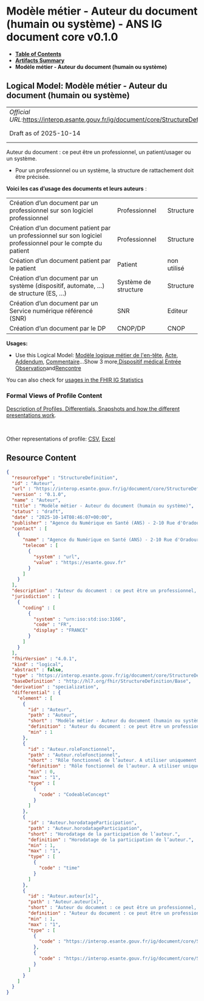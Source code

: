 # Modèle métier - Auteur du document (humain ou système) - ANS IG document core v0.1.0

* [**Table of Contents**](toc.md)
* [**Artifacts Summary**](artifacts.md)
* **Modèle métier - Auteur du document (humain ou système)**

## Logical Model: Modèle métier - Auteur du document (humain ou système) 

| | |
| :--- | :--- |
| *Official URL*:https://interop.esante.gouv.fr/ig/document/core/StructureDefinition/Auteur | *Version*:0.1.0 |
| Draft as of 2025-10-14 | *Computable Name*:Auteur |

 
Auteur du document : ce peut être un professionnel, un patient/usager ou un système. 
* Pour un professionnel ou un système, la structure de rattachement doit être précisée.
 

**Voici les cas d’usage des documents et leurs auteurs** :

| | | |
| :--- | :--- | :--- |
| Création d’un document par un professionnel sur son logiciel professionnel | Professionnel | Structure |
| Création d’un document patient par un professionnel sur son logiciel professionnel pour le compte du patient | Professionnel | Structure |
| Création d’un document patient par le patient | Patient | non utilisé |
| Création d’un document par un système (dispositif, automate, …) de structure (ES, …) | Système de structure | Structure |
| Création d’un document par un Service numérique référencé (SNR) | SNR | Editeur |
| Création d’un document par le DP | CNOP/DP | CNOP |

**Usages:**

* Use this Logical Model: [Modèle logique métier de l'en-tête](StructureDefinition-EnteteDocument.md), [Acte](StructureDefinition-FrActe.md), [Addendum](StructureDefinition-FrAddendum.md), [Commentaire](StructureDefinition-FrCommentaireER.md)...Show 3 more,[Dispositif médical](StructureDefinition-FrDispositifMedicalEntry.md),[Entrée Observation](StructureDefinition-FrObservation.md)and[Rencontre](StructureDefinition-FrRencontre.md)

You can also check for [usages in the FHIR IG Statistics](https://packages2.fhir.org/xig/ans.document.fr.core|current/StructureDefinition/Auteur)

### Formal Views of Profile Content

 [Description of Profiles, Differentials, Snapshots and how the different presentations work](http://build.fhir.org/ig/FHIR/ig-guidance/readingIgs.html#structure-definitions). 

 

Other representations of profile: [CSV](StructureDefinition-Auteur.csv), [Excel](StructureDefinition-Auteur.xlsx) 



## Resource Content

```json
{
  "resourceType" : "StructureDefinition",
  "id" : "Auteur",
  "url" : "https://interop.esante.gouv.fr/ig/document/core/StructureDefinition/Auteur",
  "version" : "0.1.0",
  "name" : "Auteur",
  "title" : "Modèle métier - Auteur du document (humain ou système)",
  "status" : "draft",
  "date" : "2025-10-14T08:46:07+00:00",
  "publisher" : "Agence du Numérique en Santé (ANS) - 2-10 Rue d'Oradour-sur-Glane, 75015 Paris",
  "contact" : [
    {
      "name" : "Agence du Numérique en Santé (ANS) - 2-10 Rue d'Oradour-sur-Glane, 75015 Paris",
      "telecom" : [
        {
          "system" : "url",
          "value" : "https://esante.gouv.fr"
        }
      ]
    }
  ],
  "description" : "Auteur du document : ce peut être un professionnel, un patient/usager ou un système. \n- Pour un professionnel ou un système, la structure de rattachement doit être précisée.",
  "jurisdiction" : [
    {
      "coding" : [
        {
          "system" : "urn:iso:std:iso:3166",
          "code" : "FR",
          "display" : "FRANCE"
        }
      ]
    }
  ],
  "fhirVersion" : "4.0.1",
  "kind" : "logical",
  "abstract" : false,
  "type" : "https://interop.esante.gouv.fr/ig/document/core/StructureDefinition/Auteur",
  "baseDefinition" : "http://hl7.org/fhir/StructureDefinition/Base",
  "derivation" : "specialization",
  "differential" : {
    "element" : [
      {
        "id" : "Auteur",
        "path" : "Auteur",
        "short" : "Modèle métier - Auteur du document (humain ou système)",
        "definition" : "Auteur du document : ce peut être un professionnel, un patient/usager ou un système. \n- Pour un professionnel ou un système, la structure de rattachement doit être précisée.",
        "min" : 1
      },
      {
        "id" : "Auteur.roleFonctionnel",
        "path" : "Auteur.roleFonctionnel",
        "short" : "Rôle fonctionnel de l’auteur. A utiliser uniquement si l'auteur est un professionnel.",
        "definition" : "Rôle fonctionnel de l’auteur. A utiliser uniquement si l'auteur est un professionnel.",
        "min" : 0,
        "max" : "1",
        "type" : [
          {
            "code" : "CodeableConcept"
          }
        ]
      },
      {
        "id" : "Auteur.horodatageParticipation",
        "path" : "Auteur.horodatageParticipation",
        "short" : "Horodatage de la participation de l’auteur.",
        "definition" : "Horodatage de la participation de l’auteur.",
        "min" : 1,
        "max" : "1",
        "type" : [
          {
            "code" : "time"
          }
        ]
      },
      {
        "id" : "Auteur.auteur[x]",
        "path" : "Auteur.auteur[x]",
        "short" : "Auteur du document : ce peut être un professionnel, un patient/usager ou un système. Pour un professionnel ou un système, la structure de rattachement doit être précisée.",
        "definition" : "Auteur du document : ce peut être un professionnel, un patient/usager ou un système. Pour un professionnel ou un système, la structure de rattachement doit être précisée.",
        "min" : 1,
        "max" : "1",
        "type" : [
          {
            "code" : "https://interop.esante.gouv.fr/ig/document/core/StructureDefinition/PersonneStructureAuteur"
          },
          {
            "code" : "https://interop.esante.gouv.fr/ig/document/core/StructureDefinition/SystemeStructureAuteur"
          }
        ]
      }
    ]
  }
}

```
